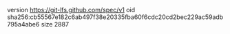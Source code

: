 version https://git-lfs.github.com/spec/v1
oid sha256:cb55567e182c6ab497f38e20335fba60f6cdc20cd2bec229ac59adb795a4abe6
size 2887
